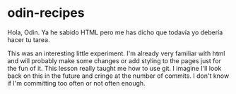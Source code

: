 # odin-recipes
Hola, Odin. Ya he sabido HTML pero me has dicho que todavía yo debería hacer tu
tarea.

This was an interesting little experiment. I'm already very familiar with html
and will probably make some changes or add styling to the pages just for the
fun of it. This lesson really taught me how to use git. I imagine I'll look
back on this in the future and cringe at the number of commits. I don't know if
I'm committing too often or not often enough.
